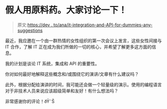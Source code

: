 # 假人用原料药。大家讨论一下！

> 原文:[https://dev . to/ana/it-integration-and-API-for-dummies-any-suggestions](https://dev.to/ana/it-integration-and-apis-for-dummies-any-suggestions)

最近，我应邀在一个由一群热情的女性组织的第一次会议上发言，这些女性间接与 IT 合作，了解 IT 正在成为我们所做的一切的核心，并希望了解更多这方面的信息。

我的计划是谈论 IT 系统，集成和 API 的重要性。

你对如何最好地解释这些概念和/或围绕它的演讲/文章有什么建议吗？

此外，根据分配给演讲的时间，我可能还会做一个轻量级的演示。使用的编程语言对于非技术人员来说应该超级简单和友好！有什么想法吗？

非常感谢你的评论！ðŸ˜Š